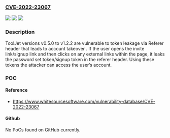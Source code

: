 ### [CVE-2022-23067](https://cve.mitre.org/cgi-bin/cvename.cgi?name=CVE-2022-23067)
![](https://img.shields.io/static/v1?label=Product&message=ToolJet&color=blue)
![](https://img.shields.io/static/v1?label=Version&message=n%2Fa&color=blue)
![](https://img.shields.io/static/v1?label=Vulnerability&message=CWE-200%20Information%20Exposure&color=brighgreen)

### Description

ToolJet versions v0.5.0 to v1.2.2 are vulnerable to token leakage via Referer header that leads to account takeover . If the user opens the invite link/signup link and then clicks on any external links within the page, it leaks the password set token/signup token in the referer header. Using these tokens the attacker can access the user’s account.

### POC

#### Reference
- https://www.whitesourcesoftware.com/vulnerability-database/CVE-2022-23067

#### Github
No PoCs found on GitHub currently.

